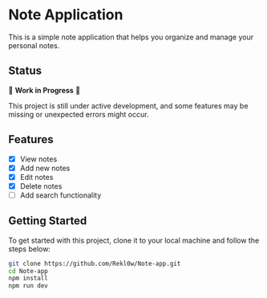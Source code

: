 # Note Application

This is a simple note application that helps you organize and manage your personal notes.

## Status

🚧 **Work in Progress** 🚧

This project is still under active development, and some features may be missing or unexpected errors might occur.

## Features

- [x] View notes
- [x] Add new notes
- [x] Edit notes
- [x] Delete notes
- [ ] Add search functionality

## Getting Started

To get started with this project, clone it to your local machine and follow the steps below:

```bash
git clone https://github.com/Rekl0w/Note-app.git
cd Note-app
npm install
npm run dev
```
